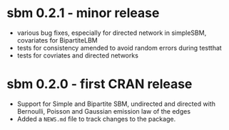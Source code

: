 # sbm 0.2.1 - minor release

* various bug fixes, especially for directed network in simpleSBM, covariates for BipartiteLBM
* tests for consistency amended to avoid random errors during testthat
* tests for covriates and directed networks

# sbm 0.2.0 - first CRAN release

* Support for Simple and Bipartite SBM, undirected and directed with Bernoulli, Poisson and Gaussian emission law of the edges
* Added a `NEWS.md` file to track changes to the package.
